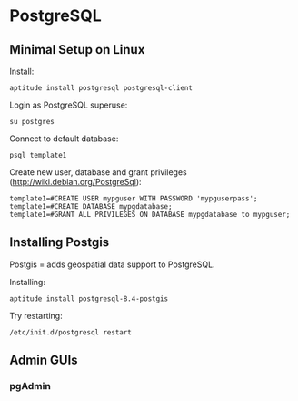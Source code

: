 # PostgreSQL

## Minimal Setup on Linux

Install:

	aptitude install postgresql postgresql-client

Login as PostgreSQL superuse:

	su postgres

Connect to default database:

	psql template1

Create new user, database and grant privileges (http://wiki.debian.org/PostgreSql):

	template1=#CREATE USER mypguser WITH PASSWORD 'mypguserpass';
	template1=#CREATE DATABASE mypgdatabase;
	template1=#GRANT ALL PRIVILEGES ON DATABASE mypgdatabase to mypguser;

## Installing Postgis

Postgis = adds geospatial data support to PostgreSQL.

Installing:

	aptitude install postgresql-8.4-postgis

Try restarting:

	/etc/init.d/postgresql restart

## Admin GUIs

### pgAdmin


